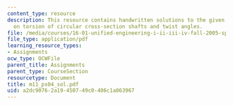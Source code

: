 ```yaml
---
content_type: resource
description: This resource contains handwritten solutions to the given problem set
  on torsion of circular cross-section shafts and twist angles.
file: /media/courses/16-01-unified-engineering-i-ii-iii-iv-fall-2005-spring-2006/a2dc90762a19450749c0406c1a063967_m11_ps04_sol.pdf
file_type: application/pdf
learning_resource_types:
- Assignments
ocw_type: OCWFile
parent_title: Assignments
parent_type: CourseSection
resourcetype: Document
title: m11_ps04_sol.pdf
uid: a2dc9076-2a19-4507-49c0-406c1a063967
---
```

